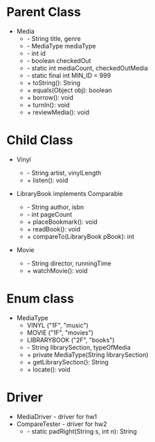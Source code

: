 # Parent Class
* Media
   * \- String title, genre
   * \- MediaType mediaType
   * \- int id
   * \- boolean checkedOut
   * \- static int mediaCount, checkedOutMedia
   * \- static final int MIN_ID = 999
   * \+ toString(): String
   * \+ equals(Object obj): boolean
   * \+ borrow(): void
   * \+ turnIn(): void
   * \+ reviewMedia(): void

# Child Class

* Vinyl
   * \- String artist, vinylLength
   * \+ listen(): void

* LibraryBook implements Comparable
   * \- String author, isbn
   * \- int pageCount
   * \+ placeBookmark(): void
   * \+ readBook(): void
   * \+ compareTo(LibraryBook pBook): int

* Movie
   * \- String director, runningTime
   * \+ watchMovie(): void

# Enum class
* MediaType
   * VINYL ("1F", "music")
   * MOVIE ("1F", "movies")
   * LIBRARYBOOK ("2F", "books")
   * \- String librarySection, typeOfMedia
   * \+ private MediaType(String librarySection)
   * \+ getLibrarySection(): String
   * \+ locate(): void

# Driver
* MediaDriver   - driver for hw1
* CompareTester - driver for hw2
    * \- static padRight(String s, int n): String

